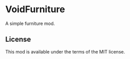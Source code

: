 # VoidFurniture
A simple furniture mod.

## License
This mod is available under the terms of the MIT license.
